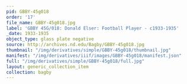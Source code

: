 ```yaml
---
pid: GBBY-45g018
order: '17'
file_name: GBBY-45g018.jpg
label: 'GBBY 45G/018: Donald Elser: Football Player - c1933-1935'
_date: 1933-1935
object_type: glass plate negative
source: http://archives.nd.edu/Bagby/GBBY-45g018.jpg
thumbnail: "/img/derivatives/simple/GBBY-45g018/thumbnail.jpg"
manifest: "/img/derivatives/iiif/images/GBBY-45g018/manifest.json"
full: "/img/derivatives/simple/GBBY-45g018/full.jpg"
layout: generic_collection_item
collection: bagby
---
```

